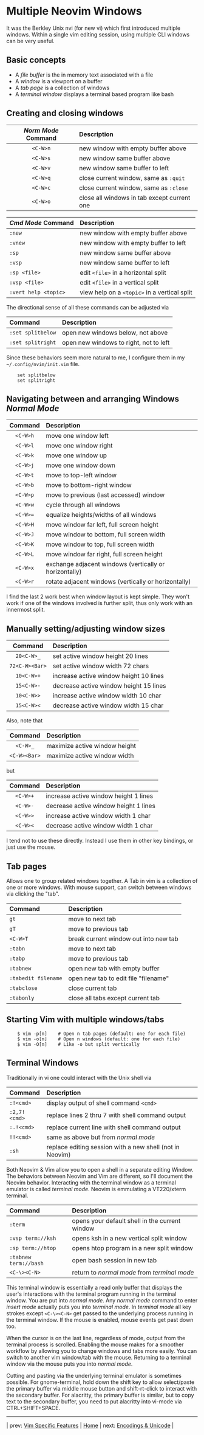 # Multiple Neovim Windows

It was the Berkley Unix nvi (for new vi) which first
introduced multiple windows.  Within a single vim editing
session, using multiple CLI windows can be very useful.

## Basic concepts

* A *file buffer* is the in memory text associated with a file
* A *window* is a viewport on a buffer
* A *tab page* is a collection of windows
* A *terminal window* displays a terminal based program like bash

## Creating and closing windows

| *Norm Mode* Command  | Description                                 |
|:--------------------:|:------------------------------------------- |
| `<C-W>n`             | new window with empty buffer above          |
| `<C-W>s`             | new window same buffer above                |
| `<C-W>v`             | new window same buffer to left              |
| `<C-W>q`             | close current window, same as `:quit`       |
| `<C-W>c`             | close current window, same as `:close`      |
| `<C-W>o`             | close all windows in tab except current one |

| *Cmd Mode* Command   | Description                                  |
|:-------------------- |:-------------------------------------------- |
| `:new`               | new window with empty buffer above           |
| `:vnew`              | new window with empty buffer to left         |
| `:sp`                | new window same buffer above                 |
| `:vsp`               | new window same buffer to left               |
| `:sp <file>`         | edit `<file>` in a horizontal split          |
| `:vsp <file>`        | edit `<file>` in a vertical split            |
| `:vert help <topic>` | view help on a `<topic>` in a vertical split |

The directional sense of all these commands can be adjusted via

| Command           | Description                            |
|:----------------- |:-------------------------------------- |
| `:set splitbelow` | open new windows below, not above      |
| `:set splitright` | open new windows to right, not to left |

Since these behaviors seem more natural to me, I configure them
in my `~/.config/nvim/init.vim` file.

```
    set splitbelow
    set splitright
```

## Navigating between and arranging Windows *Normal Mode*

| Command  | Description                                                  |
|:--------:|:------------------------------------------------------------ |
| `<C-W>h` | move one window left                                         |
| `<C-W>l` | move one window right                                        |
| `<C-W>k` | move one window up                                           |
| `<C-W>j` | move one window down                                         |
| `<C-W>t` | move to top-left window                                      |
| `<C-W>b` | move to bottom-right window                                  |
| `<C-W>p` | move to previous (last accessed) window                      |
| `<C-W>w` | cycle through all windows                                    |
| `<C-W>=` | equalize heights/widths of all windows                       |
| `<C-W>H` | move window far left, full screen height                     |
| `<C-W>J` | move window to bottom, full screen width                     |
| `<C-W>K` | move window to top, full screen width                        |
| `<C-W>L` | move window far right, full screen height                    |
| `<C-W>x` | exchange adjacent windows (vertically or horizontally)       |
| `<C-W>r` | rotate adjacent windows (vertically or horizontally)         |

I find the last 2 work best when window layout is kept simple.
They won't work if one of the windows involved is further split,
thus only work with an innermost split.

## Manually setting/adjusting window sizes

| Command        | Description                            |
|:--------------:|:-------------------------------------- |
| `20<C-W>_`     | set active window height 20 lines      |
| `72<C-W><Bar>` | set active window width 72 chars       |
| `10<C-W>+`     | increase active window height 10 lines |
| `15<C-W>-`     | decrease active window height 15 lines |
| `10<C-W>>`     | increase active window width 10 char   |
| `15<C-W><`     | decrease active window width 15 char   |

Also, note that

| Command      | Description                   |
|:------------:|:----------------------------- |
| `<C-W>_`     | maximize active window height |
| `<C-W><Bar>` | maximize active window width  |

but

| Command  | Description                            |
|:--------:|:-------------------------------------- |
| `<C-W>+` | increase active window height 1 lines  |
| `<C-W>-` | decrease active window height 1 lines  |
| `<C-W>>` | increase active window width 1 char    |
| `<C-W><` | decrease active window width 1 char    |

I tend not to use these directly.  Instead I use them
in other key bindings, or just use the mouse.

## Tab pages

Allows one to group related windows together.  A Tab in vim
is a collection of one or more windows.  With mouse support,
can switch between windows via clicking the "tab".

| Command             | Description                           |
|:------------------- |:------------------------------------- |
| `gt`                | move to next tab                      |
| `gT`                | move to previous tab                  |
| `<C-W>T`            | break current window out into new tab |
| `:tabn`             | move to next tab                      |
| `:tabp`             | move to previous tab                  |
| `:tabnew`           | open new tab with empty buffer        |
| `:tabedit filename` | open new tab to edit file "filename"  |
| `:tabclose`         | close current tab                     |
| `:tabonly`          | close all tabs except current tab     |

## Starting Vim with multiple windows/tabs

```
    $ vim -p[n]    # Open n tab pages (default: one for each file)
    $ vim -o[n]    # Open n windows (default: one for each file)
    $ vim -O[n]    # Like -o but split vertically
```

## Terminal Windows

Traditionally in vi one could interact with the Unix shell via

| Command      | Description                                              |
|:------------ |:-------------------------------------------------------- |
| `:!<cmd>`    | display output of shell command `<cmd>`                  |
| `:2,7!<cmd>` | replace lines 2 thru 7 with shell command output         |
| `:.!<cmd>`   | replace current line with shell command output           |
| `!!<cmd>`    | same as above but from *normal mode*                     |
| `:sh`        | replace editing session with a new shell (not in Neovim) |

Both Neovim & Vim allow you to open a shell in a separate editing Window.
The behaviors between Neovim and Vim are different, so I'll document
the Neovim behavior.  Interacting with the terminal window as a
terminal emulator is called *terminal mode*.  Neovim is emmulating
a VT220/xterm terminal.

| Command               | Description                                    |
|:--------------------- |:---------------------------------------------- |
| `:term`               | opens your default shell in the current window |
| `:vsp term://ksh`     | opens ksh in a new vertical split window       |
| `:sp term://htop`     | opens htop program in a new split window       |
| `:tabnew term://bash` | open bash session in new tab                   |
| `<C-\><C-N>`          | return to *normal mode* from *terminal mode*   |

This terminal window is essentially a read only buffer that
displays the user's interactions with the terminal program running
in the terminal window.  You are put into *normal mode*.  Any
*normal mode* command to enter *insert mode* actually puts you
into *terminal mode*.  In *terminal mode* all key strokes except
`<C-\><C-N>` get passed to the underlying process running
in the terminal window.  If the mouse is enabled, mouse events
get past down too.

When the cursor is on the last line, regardless of mode,
output from the terminal process is scrolled.  Enabling the
mouse makes for a smoother workflow by allowing you to
change windows and tabs more easily.  You can switch to another
vim window/tab with the mouse.  Returning to a terminal
window via the mouse puts you into *normal mode*.

Cutting and pasting via the underlying terminal emulator is
sometimes possible.  For gnome-terminal, hold down the shift key
to allow select/paste the primary buffer via middle mouse button and
shift-rt-click to interact with the secondary buffer.  For alacritty,
the primary buffer is similar, but to copy text to the secondary
buffer, you need to put alacritty into vi-mode via CTRL+SHIFT+SPACE.

---

| prev: [Vim Specific Features][1] | [Home][2] | next: [Encodings & Unicode][3] |

[1]: 05-VimSpecificFeatures.md
[2]: README.md
[3]: 07-EncodingsUnicode.md
